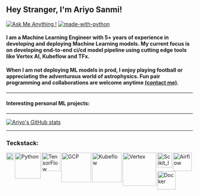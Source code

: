 ## Hey Stranger, I'm Ariyo Sanmi!

[![Ask Me Anything !](https://img.shields.io/badge/Ask%20me-anything-1abc9c.svg)](https://ariyosanmi.com/)
[![made-with-python](https://img.shields.io/badge/Made%20with-Python-1f425f.svg)](https://ariyosanmi.com/)



#### I am a Machine Learning Engineer with 5+ years of experience in developing and deploying Machine Learning models. My current focus is on developing end-to-end ci/cd model pipeline using cutting edge tools like Vertex AI, Kubeflow and TFx.


#### When I am not deploying ML models in prod, I enjoy playing football or appreciating the adventurous world of astrophysics. Fun pair programming and collaborations are welcome anytime [(contact me)](https://ariyosanmi.com/).

***

#### Interesting personal ML projects:

***

<!-- ![Ariyo's GitHub stats](https://github-readme-stats-ruby-one.vercel.app/api?username=Sanmilee&show_icons=true&theme=radical) -->

[![Ariyo's GitHub stats](https://github-readme-stats.vercel.app/api?username=Sanmilee&show_icons=true&theme=radical)](https://github.com/Sanmilee/github-readme-stats)

***

### Teckstack:

<img align="left" alt="Python" width="20px" src="https://upload.wikimedia.org/wikipedia/commons/0/0a/Python.svg" />

<img align="left" alt="Python" width="70px" src="https://www.devopsschool.com/blog/wp-content/uploads/2022/03/Python-01-2.png">


<img align="left" alt="TensorFlow" width="50" src="https://upload.wikimedia.org/wikipedia/commons/thumb/a/ab/TensorFlow_logo.svg/1200px-TensorFlow_logo.svg.png">

<!-- <img align="left" alt="SQL" width="20px" src="https://cdn-icons-png.flaticon.com/512/4299/4299956.png"> -->


<img align="left" alt="GCP" width="80px" src="https://www.freecodecamp.org/news/content/images/2020/10/gcp.png">


<!-- <img align="left" alt="Keras" width="50px" src="https://victorzhou.com/static/c309c4c6a7bbdb43cf1f290786ce47ab/39600/keras-logo.png"> -->

<img align="left" alt="Kubeflow" width="80px" src="https://raw.githubusercontent.com/saschagrunert/kubeflow-data-science-on-steroids/master/img/kubeflow-logo.png">

<img align="left" alt="Vertex" width="90px" src="https://miro.medium.com/max/549/1*g-YZo7s0j46lDQfMmQ955A.png">

<img align="left" alt="Scikit_learn" width="40px" src="https://upload.wikimedia.org/wikipedia/commons/thumb/0/05/Scikit_learn_logo_small.svg/1200px-Scikit_learn_logo_small.svg.png">


<img align="left" alt="Airflow" width="50px" src="https://i0.wp.com/big-data-demystified.ninja/wp-content/uploads/2020/08/AirflowLogo.png?fit=1024%2C396&ssl=1">

<!-- <img align="left" alt="Looker" width="60px" src="https://res.cloudinary.com/hevo/image/upload/f_auto,q_auto/v1620123808/hevo-learn/Looker-Logo.png"> -->

<img align="left" alt="Docker" width="50px" src="https://manas.tech/images/uploads/2015/docker.png">

<!-- <img align="left" alt="Pandas" width="40px" src="https://upload.wikimedia.org/wikipedia/commons/thumb/e/ed/Pandas_logo.svg/1200px-Pandas_logo.svg.png"> -->


